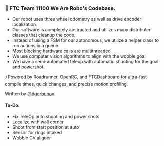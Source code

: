 ### 🤖  FTC Team 11100 We Are Robo's Codebase.

 - Our robot uses three wheel odometry as well as drive encoder localization.
 - Our software is completely abstracted and utilizes many distributed classes that cleanup the code.
 - Instead of using a FSM for our autonomous, we utilize a helper class to run actions in a queue.
 - Most blocking hardware calls are multithreaded
 - We use computer vision algorithms to align with the wobble goal
 - We have a semi-automated teleop with automatic shooting for the goal and powershot.


⚡️Powered by Roadrunner, OpenRC, and FTCDashboard for ultra-fast compile times, quick changes, and precise motion profiling.

Written by [@dgorbunov](https://github.com/dgorbunov).

#### To-Do:
- Fix TeleOp auto shooting and power shots
- Localize with wall corner
- Shoot from start position at auto
- Sensor for rings intaked
- Wobble CV aligner
